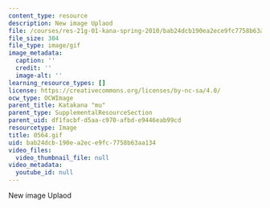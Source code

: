 ```yaml
---
content_type: resource
description: New image Uplaod
file: /courses/res-21g-01-kana-spring-2010/bab24dcb190ea2ece9fc7758b63aa134_0564.gif
file_size: 304
file_type: image/gif
image_metadata:
  caption: ''
  credit: ''
  image-alt: ''
learning_resource_types: []
license: https://creativecommons.org/licenses/by-nc-sa/4.0/
ocw_type: OCWImage
parent_title: Katakana "mu"
parent_type: SupplementalResourceSection
parent_uid: df1facbf-d5aa-c970-afbd-e9446eab99cd
resourcetype: Image
title: 0564.gif
uid: bab24dcb-190e-a2ec-e9fc-7758b63aa134
video_files:
  video_thumbnail_file: null
video_metadata:
  youtube_id: null
---
```

New image Uplaod